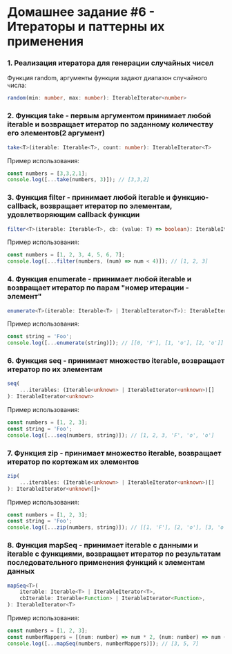 # Домашнее задание #6 - Итераторы и паттерны их применения

### 1. Реализация итератора для генерации случайных чисел

Функция random, аргументы функции задают диапазон случайного числа:

```ts
random(min: number, max: number): IterableIterator<number>
```

### 2. Функция take - первым аргументом принимает любой iterable и возвращает итератор по заданному количеству его элементов(2 аргумент)

```ts
take<T>(iterable: Iterable<T>, count: number): IterableIterator<T>
```

Пример использования:

```js
const numbers = [3,3,2,1];
console.log([...take(numbers, 3)]); // [3,3,2]
```

### 3. Функция filter - принимает любой iterable и функцию-callback, возвращает итератор по элементам, удовлетворяющим callback функции

```ts
filter<T>(iterable: Iterable<T>, cb: (value: T) => boolean): IterableIterator<T>
```

Пример использования:

```js
const numbers = [1, 2, 3, 4, 5, 6, 7];
console.log([...filter(numbers, (num) => num < 4)]); // [1, 2, 3]
```

### 4. Функция enumerate - принимает любой iterable и возвращает итератор по парам "номер итерации - элемент"

```ts
enumerate<T>(iterable: Iterable<T> | IterableIterator<T>): IterableIterator<[number, T]>
```

Пример использования:

```js
const string = 'Foo';
console.log([...enumerate(string)]); // [[0, 'F'], [1, 'o'], [2, 'o']]
```

### 6. Функция seq - принимает множество iterable, возвращает итератор по их элементам

```ts
seq(
    ...iterables: (Iterable<unknown> | IterableIterator<unknown>)[]
): IterableIterator<unknown> 
```

Пример использования:

```js
const numbers = [1, 2, 3];
const string = 'Foo';
console.log([...seq(numbers, string)]); // [1, 2, 3, 'F', 'o', 'o']
```

### 7. Функция zip - принимает множество iterable, возвращает итератор по кортежам их элементов

```ts
zip(
    ...iterables: (Iterable<unknown> | IterableIterator<unknown>)[]
): IterableIterator<unknown[]>
```
Пример использования:
```js
const numbers = [1, 2, 3];
const string = 'Foo';
console.log([...zip(numbers, string)]); // [[1, 'F'], [2, 'o'], [3, 'o']]
```

### 8. Функция mapSeq - принимает iterable с данными и iterable с функциями, возвращает итератор по результатам последовательного применения функций к элементам данных

```ts
mapSeq<T>(
    iterable: Iterable<T> | IterableIterator<T>,
    cbIterable: Iterable<Function> | IterableIterator<Function>,
): IterableIterator<T> 
```

Пример использования:

```js
const numbers = [1, 2, 3];
const numberMappers = [(num: number) => num * 2, (num: number) => num + 1];
console.log([...mapSeq(numbers, numberMappers)]); // [3, 5, 7]
```
